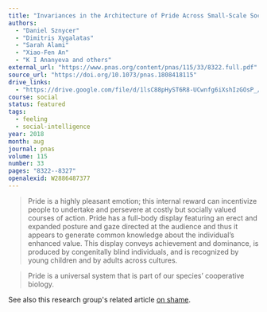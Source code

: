 ```yaml
---
title: "Invariances in the Architecture of Pride Across Small-Scale Societies"
authors:
  - "Daniel Sznycer"
  - "Dimitris Xygalatas"
  - "Sarah Alami"
  - "Xiao-Fen An"
  - "K I Ananyeva and others"
external_url: "https://www.pnas.org/content/pnas/115/33/8322.full.pdf"
source_url: "https://doi.org/10.1073/pnas.1808418115"
drive_links:
  - "https://drive.google.com/file/d/1lsC88pHyST6R8-UCwnfg6iXshIzGOsP_/view?usp=drivesdk"
course: social
status: featured
tags:
  - feeling
  - social-intelligence
year: 2018
month: aug
journal: pnas
volume: 115
number: 33
pages: "8322--8327"
openalexid: W2886487377
---
```


> Pride is a highly pleasant emotion;
this internal reward can incentivize people to undertake and persevere at costly but socially valued courses of action.
Pride has a full-body display featuring an erect and expanded posture and gaze directed at the audience and thus it appears to generate common knowledge about the individual’s enhanced value.
This display conveys achievement and dominance, is produced by congenitally blind individuals, and is recognized by young children and by adults across cultures.

> Pride is a universal system that is part of our species’ cooperative biology.

See also this research group's related article [on shame](/content/articles/cross-cultural-invariances-in_sznycer-daniel-et-al).